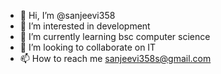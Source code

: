 - 👋 Hi, I’m @sanjeevi358
- 👀 I’m interested in development
- 🌱 I’m currently learning bsc computer science
- 💞️ I’m looking to collaborate on IT
- 📫 How to reach me sanjeevi358s@gmail.com

<!---
sanjeevi358/sanjeevi358 is a ✨ special ✨ repository because its `README.md` (this file) appears on your GitHub profile.
You can click the Preview link to take a look at your changes.
--->
